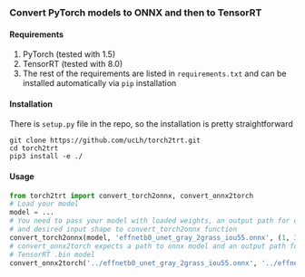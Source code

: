 ### Convert PyTorch models to ONNX and then to TensorRT

#### Requirements
1) PyTorch (tested with 1.5)
2) TensorRT (tested with 8.0)
3) The rest of the requirements are listed in `requirements.txt` and can
 be installed automatically via `pip` installation
 
#### Installation
There is `setup.py` file in the repo, so the installation is pretty 
straightforward
```
git clone https://github.com/ucLh/torch2trt.git
cd torch2trt
pip3 install -e ./
```

#### Usage
```python
from torch2trt import convert_torch2onnx, convert_onnx2torch
# Load your model
model = ...
# You need to pass your model with loaded weights, an output path for onnx model
# and desired input shape to convert_torch2onnx function
convert_torch2onnx(model, 'effnetb0_unet_gray_2grass_iou55.onnx', (1, 3, 640, 1280))
# convert_onnx2torch expects a path to onnx model and an output path for resulting
# TensorRT .bin model
convert_onnx2torch('../effnetb0_unet_gray_2grass_iou55.onnx', '../effnetb0_unet_gray_2grass_iou55.bin')
```